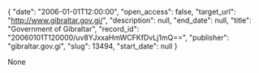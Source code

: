 {
  "date": "2006-01-01T12:00:00", 
  "open_access": false, 
  "target_url": "http://www.gibraltar.gov.gi/", 
  "description": null, 
  "end_date": null, 
  "title": "Government of Gibraltar", 
  "record_id": "20060101T120000/uv8YJxxaHmWCFKfDvLj1mQ==", 
  "publisher": "gibraltar.gov.gi", 
  "slug": 13494, 
  "start_date": null
}

None